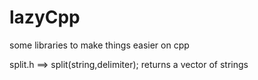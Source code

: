 # lazyCpp
some libraries to make things easier on cpp

split.h ==> split(string,delimiter); returns a vector of strings
